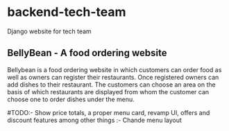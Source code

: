 # backend-tech-team
Django website for tech team

## BellyBean - A food ordering website

Bellybean is a food ordering website in which customers can order food as well as owners can register their restaurants. Once registered owners can add dishes to their restaurant. The customers can choose an area on the basis of which restaurants are displayed from whom the customer can choose one to order dishes under the menu.


#TODO:- Show price totals, a proper menu card, revamp UI, offers and discount features among other things
     :- Chande menu layout
